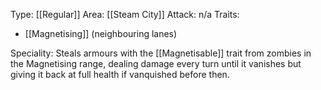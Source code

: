 Type: [[Regular]]
Area: [[Steam City]]
Attack: n/a
Traits:
- [[Magnetising]] (neighbouring lanes)

Speciality: Steals armours with the [[Magnetisable]] trait from zombies in the Magnetising range, dealing damage every turn until it vanishes but giving it back at full health if vanquished before then.